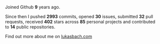 Joined Github **9** years ago.

Since then I pushed **2993** commits, opened **30** issues, submitted **32** pull requests, received **402** stars across **85** personal projects and contributed to **14** public repositories.

Find out more about me on [lukasbach.com](https://lukasbach.com)
